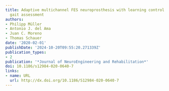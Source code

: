 ```yaml
---
title: Adaptive multichannel FES neuroprosthesis with learning control and automatic
  gait assessment
authors:
- Philipp Müller
- Antonio J. del Ama
- Juan C. Moreno
- Thomas Schauer
date: '2020-02-01'
publishDate: '2024-10-20T09:55:20.271339Z'
publication_types:
- 2
publication: '*Journal of NeuroEngineering and Rehabilitation*'
doi: 10.1186/s12984-020-0640-7
links:
- name: URL
  url: http://dx.doi.org/10.1186/S12984-020-0640-7
---
```

